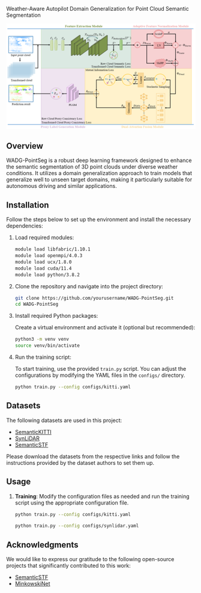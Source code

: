Weather-Aware Autopilot Domain Generalization for Point Cloud Semantic Segmentation

![Network Diagram](network.png)

## Overview

WADG-PointSeg is a robust deep learning framework designed to enhance the semantic segmentation of 3D point clouds under diverse weather conditions. It utilizes a domain generalization approach to train models that generalize well to unseen target domains, making it particularly suitable for autonomous driving and similar applications.

## Installation

Follow the steps below to set up the environment and install the necessary dependencies:

1. Load required modules:

    ```bash
    module load libfabric/1.10.1 
    module load openmpi/4.0.3
    module load ucx/1.8.0
    module load cuda/11.4
    module load python/3.8.2
    ```

2. Clone the repository and navigate into the project directory:

    ```bash
    git clone https://github.com/yourusername/WADG-PointSeg.git
    cd WADG-PointSeg
    ```

3. Install required Python packages:

    Create a virtual environment and activate it (optional but recommended):

    ```bash
    python3 -m venv venv
    source venv/bin/activate
    ```


4. Run the training script:

    To start training, use the provided `train.py` script. You can adjust the configurations by modifying the YAML files in the `configs/` directory.

    ```bash
    python train.py --config configs/kitti.yaml
    ```

## Datasets

The following datasets are used in this project:

- [SemanticKITTI](http://www.semantic-kitti.org/)
- [SynLiDAR](https://github.com/xiaoaoran/SynLiDAR)
- [SemanticSTF](https://github.com/xiaoaoran/SemanticSTF)

Please download the datasets from the respective links and follow the instructions provided by the dataset authors to set them up.

## Usage

1. **Training**: Modify the configuration files as needed and run the training script using the appropriate configuration file.

    ```bash
    python train.py --config configs/kitti.yaml
    ```
    ```bash
    python train.py --config configs/synlidar.yaml
    ```
## Acknowledgments

We would like to express our gratitude to the following open-source projects that significantly contributed to this work:

- [SemanticSTF](https://github.com/xiaoaoran/SemanticSTF)
- [MinkowskiNet](https://github.com/chrischoy/SpatioTemporalSegmentation)
